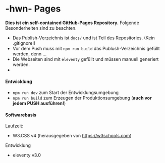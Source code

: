 # -hwn- Pages

**Dies ist ein self-contained GitHub-Pages Repository.** Folgende Besonderheiten sind zu beachten.
- Das Publish-Verzeichnis ist `docs/` und ist Teil des Repositories. (Kein .gitignore!)
- Vor dem Push muss mit `npm run build` das Publush-Verzeichnis gefüllt werden, denn ...
- Die Webseiten sind mit `eleventy` gefüllt und müssen manuell generiert werden.
- 

#### Entwicklung

 - `npm run dev` zum Start der Entwicklungsumgebung
 - `npm run build` zum Erzeugen der Produktionsumgebung (**auch vor jedem PUSH ausführen!**)
 
#### Softwarebasis

Laufzeit:
- W3.CSS v4  (herausgegeben von https://w3schools.com)

Entwicklung
- eleventy v3.0
